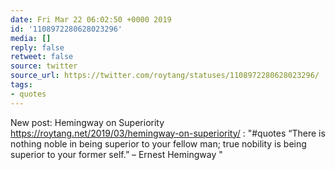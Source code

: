 ```yaml
---
date: Fri Mar 22 06:02:50 +0000 2019
id: '1108972280628023296'
media: []
reply: false
retweet: false
source: twitter
source_url: https://twitter.com/roytang/statuses/1108972280628023296/
tags:
- quotes
---
```


New post: Hemingway on Superiority https://roytang.net/2019/03/hemingway-on-superiority/ : "#quotes  “There is nothing noble in being superior to your fellow man; true nobility is being superior to your former self.” – Ernest Hemingway
 "